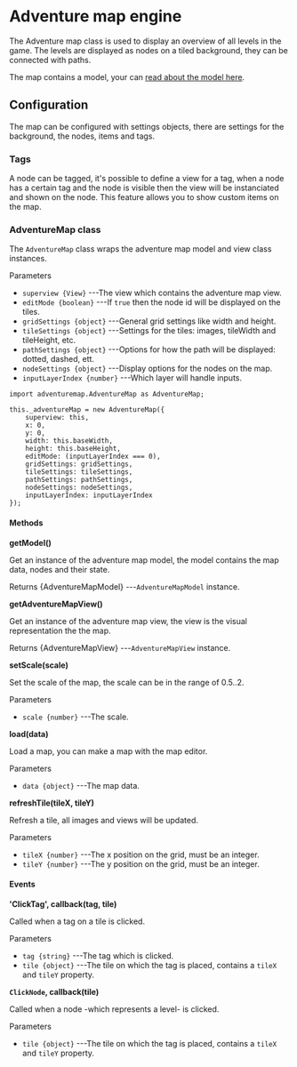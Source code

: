 # Adventure map engine

The Adventure map class is used to display an overview of all levels in the game.
The levels are displayed as nodes on a tiled background, they can be connected with paths.

The map contains a model, your can [read about the model here](model.md).

## Configuration

The map can be configured with settings objects, there are settings for the background, 
the nodes, items and tags.

### Tags

A node can be tagged, it's possible to define a view for a tag, when a node has a
certain tag and the node is visible then the view will be instanciated and shown on
the node. This feature allows you to show custom items on the map.

### AdventureMap class

The `AdventureMap` class wraps the adventure map model and view class instances.

Parameters
 + `superview {View}` ---The view which contains the adventure map view.
 + `editMode {boolean}` ---If `true` then the node id will be displayed on the tiles.
 + `gridSettings {object}` ---General grid settings like width and height.
 + `tileSettings {object}` ---Settings for the tiles: images, tileWidth and tileHeight, etc.
 + `pathSettings {object}` ---Options for how the path will be displayed: dotted, dashed, ett. 
 + `nodeSettings {object}` ---Display options for the nodes on the map.
 + `inputLayerIndex {number}` ---Which layer will handle inputs.

~~~
import adventuremap.AdventureMap as AdventureMap;

this._adventureMap = new AdventureMap({
	superview: this,
	x: 0,
	y: 0,
	width: this.baseWidth,
	height: this.baseHeight,
	editMode: (inputLayerIndex === 0),
	gridSettings: gridSettings,
	tileSettings: tileSettings,
	pathSettings: pathSettings,
	nodeSettings: nodeSettings,
	inputLayerIndex: inputLayerIndex
});
~~~

#### Methods

__getModel()__

Get an instance of the adventure map model, the model contains the map data, nodes and their state.

Returns
 {AdventureMapModel} ---`AdventureMapModel` instance.

__getAdventureMapView()__

Get an instance of the adventure map view, the view is the visual representation the the map.

Returns
 {AdventureMapView} ---`AdventureMapView` instance.

__setScale(scale)__

Set the scale of the map, the scale can be in the range of 0.5..2.

Parameters
 + `scale {number}` ---The scale.

__load(data)__

Load a map, you can make a map with the map editor.

Parameters
 + `data {object}` ---The map data.

__refreshTile(tileX, tileY)__

Refresh a tile, all images and views will be updated.

Parameters
 + `tileX {number}` ---The x position on the grid, must be an integer.
 + `tileY {number}` ---The y position on the grid, must be an integer.

 #### Events

__'ClickTag', callback(tag, tile)__

Called when a tag on a tile is clicked.

Parameters
 + `tag {string}` ---The tag which is clicked.
 + `tile {object}` ---The tile on which the tag is placed, contains a `tileX` and `tileY` property.

__`ClickNode`, callback(tile)__

Called when a node -which represents a level- is clicked.

Parameters
 + `tile {object}` ---The tile on which the tag is placed, contains a `tileX` and `tileY` property.